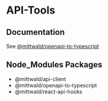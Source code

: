 # API-Tools

## Documentation

See [@mittwald/openapi-to-typescript](./packages/openapi-to-typescript)

## Node_Modules Packages
- @mittwald/api-client
- @mittwald/openapi-to-typescript
- @mittwald/react-api-hooks
